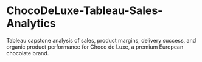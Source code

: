 # ChocoDeLuxe-Tableau-Sales-Analytics
Tableau capstone analysis of sales, product margins, delivery success, and organic product performance for Choco de Luxe, a premium European chocolate brand.
